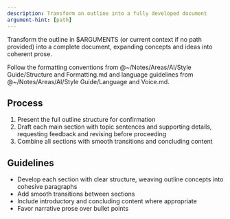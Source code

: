 ```yaml
---
description: Transform an outline into a fully developed document
argument-hint: [path]
---
```


Transform the outline in $ARGUMENTS (or current context if no path provided) into a complete document, expanding concepts and ideas into coherent prose.

Follow the formatting conventions from @~/Notes/Areas/AI/Style Guide/Structure and Formatting.md and language guidelines from @~/Notes/Areas/AI/Style Guide/Language and Voice.md.

## Process

1. Present the full outline structure for confirmation
2. Draft each main section with topic sentences and supporting details, requesting feedback and revising before proceeding
3. Combine all sections with smooth transitions and concluding content

## Guidelines

- Develop each section with clear structure, weaving outline concepts into cohesive paragraphs
- Add smooth transitions between sections
- Include introductory and concluding content where appropriate
- Favor narrative prose over bullet points
